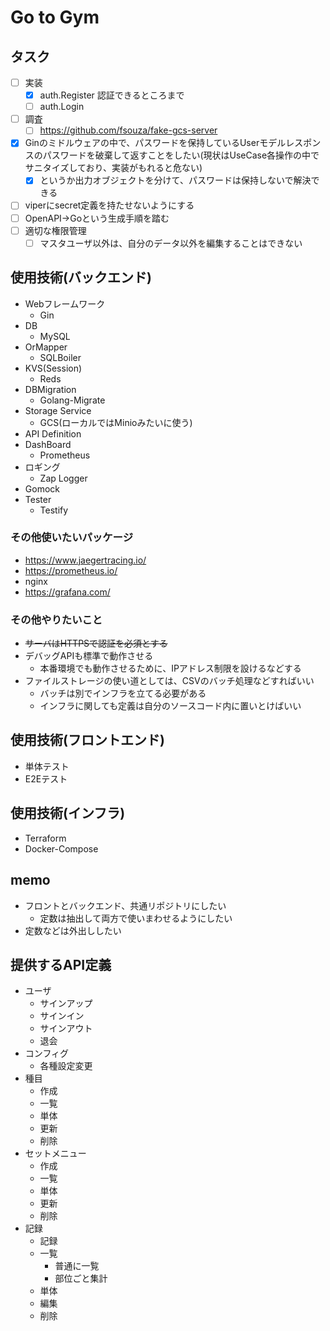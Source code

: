 # Go to Gym
## タスク

- [ ] 実装
  - [x] auth.Register 認証できるところまで
  - [ ] auth.Login
- [ ] 調査
    - [ ] https://github.com/fsouza/fake-gcs-server
- [x] Ginのミドルウェアの中で、パスワードを保持しているUserモデルレスポンスのパスワードを破棄して返すことをしたい(現状はUseCase各操作の中でサニタイズしており、実装がもれると危ない)
  - [x] というか出力オブジェクトを分けて、パスワードは保持しないで解決できる
- [ ] viperにsecret定義を持たせないようにする
- [ ] OpenAPI→Goという生成手順を踏む
- [ ] 適切な権限管理
  - [ ] マスタユーザ以外は、自分のデータ以外を編集することはできない

## 使用技術(バックエンド)
- Webフレームワーク
    - Gin
- DB
    - MySQL
- OrMapper
    - SQLBoiler
- KVS(Session)
    - Reds
- DBMigration
    - Golang-Migrate
- Storage Service
    - GCS(ローカルではMinioみたいに使う)
- API Definition
- DashBoard
    - Prometheus
- ロギング
    - Zap Logger
- Gomock
- Tester
    - Testify

### その他使いたいパッケージ
- https://www.jaegertracing.io/
- https://prometheus.io/
- nginx
- https://grafana.com/

### その他やりたいこと
- ~~サーバはHTTPSで認証を必須とする~~
- デバッグAPIも標準で動作させる
    - 本番環境でも動作させるために、IPアドレス制限を設けるなどする
- ファイルストレージの使い道としては、CSVのバッチ処理などすればいい
    - バッチは別でインフラを立てる必要がある
    - インフラに関しても定義は自分のソースコード内に置いとけばいい

## 使用技術(フロントエンド)
- 単体テスト
- E2Eテスト

## 使用技術(インフラ)
- Terraform
- Docker-Compose

## memo
- フロントとバックエンド、共通リポジトリにしたい
    - 定数は抽出して両方で使いまわせるようにしたい
- 定数などは外出ししたい

## 提供するAPI定義

- ユーザ
  - サインアップ
  - サインイン
  - サインアウト
  - 退会
- コンフィグ
  - 各種設定変更
- 種目
  - 作成
  - 一覧
  - 単体
  - 更新
  - 削除
- セットメニュー
  - 作成
  - 一覧
  - 単体
  - 更新
  - 削除
- 記録
  - 記録
  - 一覧
    - 普通に一覧
    - 部位ごと集計
  - 単体
  - 編集
  - 削除
